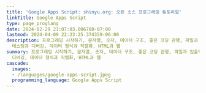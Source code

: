 ```yaml
---
title: 'Google Apps Script: shinyu.org: 오픈 소스 프로그래밍 튜토리얼'
linkTitle: Google Apps Script
type: page_proglang
date: 2024-02-29 21:07:03.006780-07:00
lastmod: 2024-04-09 22:23:25.374359-06:00
description: 프로그래밍 시작하기, 문자열, 숫자, 데이터 구조, 좋은 코딩 관행, 파일과 입출력, 날짜와 시간, 데이터와 텍스트 처리,
  테스팅과 디버깅, 데이터 형식과 직렬화, HTML과 웹
summary: 프로그래밍 시작하기, 문자열, 숫자, 데이터 구조, 좋은 코딩 관행, 파일과 입출력, 날짜와 시간, 데이터와 텍스트 처리, 테스팅과
  디버깅, 데이터 형식과 직렬화, HTML과 웹
cascade:
  images:
  - /languages/google-apps-script.jpeg
  programming_language: Google Apps Script
---
```

